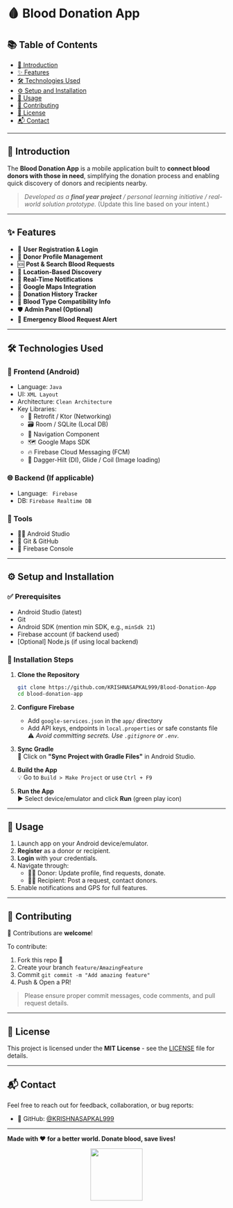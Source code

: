 # 🩸 Blood Donation App

## 📚 Table of Contents
- [📌 Introduction](#introduction)
- [✨ Features](#features)
- [🛠️ Technologies Used](#technologies-used)
- [⚙️ Setup and Installation](#setup-and-installation)
- [🚀 Usage](#usage)
- [🤝 Contributing](#contributing)
- [📄 License](#license)
- [📬 Contact](#contact)

---

## 📌 Introduction

The **Blood Donation App** is a mobile application built to **connect blood donors with those in need**, simplifying the donation process and enabling quick discovery of donors and recipients nearby.

> _Developed as a **final year project** / personal learning initiative / real-world solution prototype._ (Update this line based on your intent.)

---

## ✨ Features

- 🔐 **User Registration & Login**
- 👤 **Donor Profile Management**
- 🆘 **Post & Search Blood Requests**
- 🧭 **Location-Based Discovery**
- 🔔 **Real-Time Notifications**
- 📍 **Google Maps Integration**
- 📝 **Donation History Tracker**
- 🧪 **Blood Type Compatibility Info**
- 🛡️ **Admin Panel (Optional)**
- 🚨 **Emergency Blood Request Alert**

---

## 🛠️ Technologies Used

### 🔧 Frontend (Android)
- Language: `Java`
- UI:  `XML Layout`
- Architecture: `Clean Architecture`
- Key Libraries:
  - 🔗 Retrofit / Ktor (Networking)
  - 🗃️ Room / SQLite (Local DB)
  - 🧭 Navigation Component
  - 🗺️ Google Maps SDK
  - 🔥 Firebase Cloud Messaging (FCM)
  - 🧰 Dagger-Hilt (DI), Glide / Coil (Image loading)

### 🌐 Backend (If applicable)
- Language: ` Firebase`
- DB: `Firebase Realtime DB`

### 🔧 Tools
- 🧑‍💻 Android Studio
- 🔄 Git & GitHub
- 🧪 Firebase Console

---

## ⚙️ Setup and Installation

### ✅ Prerequisites
- Android Studio (latest)
- Git
- Android SDK (mention min SDK, e.g., `minSdk 21`)
- Firebase account (if backend used)
- [Optional] Node.js (if using local backend)

### 🚧 Installation Steps

1. **Clone the Repository**  
   ```bash
   git clone https://github.com/KRISHNASAPKAL999/Blood-Donation-App
   cd blood-donation-app
   ```

2. **Configure Firebase**  
   - Add `google-services.json` in the `app/` directory
   - Add API keys, endpoints in `local.properties` or safe constants file  
   ⚠️ _Avoid committing secrets. Use `.gitignore` or `.env`._

3. **Sync Gradle**  
   🐘 Click on **"Sync Project with Gradle Files"** in Android Studio.

4. **Build the App**  
   💡 Go to `Build > Make Project` or use `Ctrl + F9`

5. **Run the App**  
   ▶️ Select device/emulator and click **Run** (green play icon)

---

## 🚀 Usage

1. Launch app on your Android device/emulator.
2. **Register** as a donor or recipient.
3. **Login** with your credentials.
4. Navigate through:
   - 🧑‍🦰 Donor: Update profile, find requests, donate.
   - 👩‍⚕️ Recipient: Post a request, contact donors.
5. Enable notifications and GPS for full features.

---

## 🤝 Contributing

🧡 Contributions are **welcome**!

To contribute:
1. Fork this repo 🍴
2. Create your branch `feature/AmazingFeature`
3. Commit `git commit -m "Add amazing feature"`
4. Push & Open a PR!

> Please ensure proper commit messages, code comments, and pull request details.

---

## 📄 License

This project is licensed under the **MIT License** - see the [LICENSE](./LICENSE) file for details.

---

## 📬 Contact

Feel free to reach out for feedback, collaboration, or bug reports:

- 🐙 GitHub: [@KRISHNASAPKAL999](https://github.com/KRISHNASAPKAL999/Blood-Donation-App)

---

**Made with ❤️ for a better world. Donate blood, save lives!**

<p align="center">
  <img src="https://media.giphy.com/media/xT0xeJpnrWC4XWblEk/giphy.gif" width="120">
</p>
